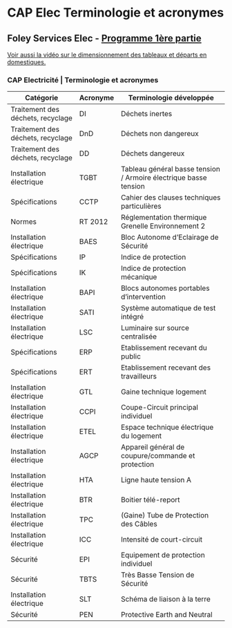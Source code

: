 # CAP Elec Terminologie et acronymes
## Foley Services Elec - [Programme 1ère partie](../1ere_partie/README.md)

[Voir aussi la vidéo sur le dimensionnement des tableaux et départs en domestiques.](./CAP_Elec_1_07B.md)

### CAP Electricité |  Terminologie et acronymes

| Catégorie| Acronyme | Terminologie développée |
|----------|----------|-------------------------|
| Traitement des déchets, recyclage | DI | Déchets inertes |
| Traitement des déchets, recyclage| DnD | Déchets non dangereux |
| Traitement des déchets, recyclage |DD | Déchets dangereux |
| Installation électrique | TGBT | Tableau général basse tension / Armoire électrique basse tension |
| Spécifications | CCTP | Cahier des clauses techniques particulières |
| Normes | RT 2012 | Réglementation thermique Grenelle Environnement 2 |
| Installation électrique | BAES | Bloc Autonome d’Eclairage de Sécurité |
| Spécifications | IP | Indice de protection |
| Spécifications | IK | Indice de protection mécanique |
| Installation électrique | BAPI | Blocs autonomes portables d’intervention |
| Installation électrique | SATI | Système automatique de test intégré |
| Installation électrique | LSC | Luminaire sur source centralisée |
| Spécifications | ERP | Etablissement recevant du public |
| Spécifications | ERT | Etablissement recevant des travailleurs |
| Installation électrique | GTL | Gaine technique logement  |
| Installation électrique | CCPI | Coupe-Circuit principal individuel | Regroupe le compteur électrique et l'AGCP |
| Installation électrique | ETEL | Espace technique électrique du logement |
| Installation électrique | AGCP | Appareil général de coupure/commande et protection |
| Installation électrique | HTA | Ligne haute tension A |
| Installation électrique | BTR | Boitier télé-report |
| Installation électrique | TPC | (Gaine) Tube de Protection des Câbles |
| Installation électrique | ICC | Intensité de court-circuit |
| Sécurité | EPI | Equipement de protection individuel |
| Sécurité | TBTS | Très Basse Tension de Sécurité | 
| Installation électrique | SLT | Schéma de liaison à la terre |
| Sécurité | PEN | Protective Earth and Neutral |